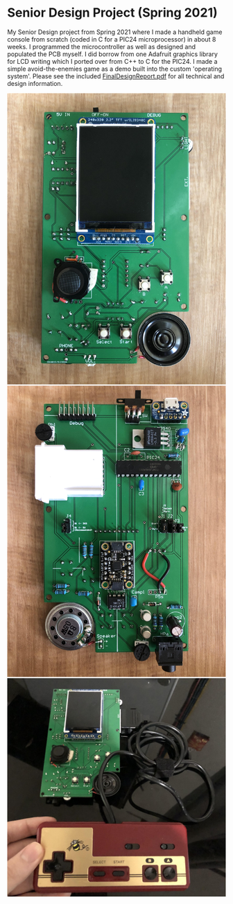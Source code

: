 # Senior Design Project (Spring 2021)

My Senior Design project from Spring 2021 where I made a handheld game console from scratch (coded in C for a PIC24 microprocessor) in about 8 weeks.
I programmed the microcontroller as well as designed and populated the PCB myself. I did borrow from one Adafruit graphics library for LCD writing which I ported over from C++ to C for the PIC24. I made a simple avoid-the-enemies game as a demo built into the custom 'operating system'.
Please see the included [FinalDesignReport.pdf](https://github.com/ericdigioia/Senior-Design-Project/blob/main/FinalDesignReport.pdf) for all technical and design information.

![Preview_1](PreviewPhotos/front.jpg "Front of console")
![Preview_2](PreviewPhotos/back.jpg "Back of console")
![Preview_3](PreviewPhotos/withController.jpg "With external controller")
